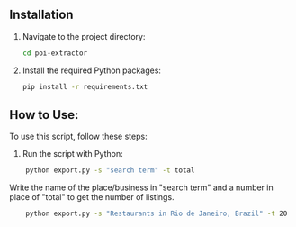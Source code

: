 ## Installation

1. Navigate to the project directory:
   ```bash
   cd poi-extractor
2. Install the required Python packages:
    ```bash
    pip install -r requirements.txt

## How to Use:

To use this script, follow these steps:

1. Run the script with Python:
```bash
    python export.py -s "search term" -t total
```
Write the name of the place/business in "search term" and a number in place of "total" to get the number of listings.
```bash
    python export.py -s "Restaurants in Rio de Janeiro, Brazil" -t 20
```